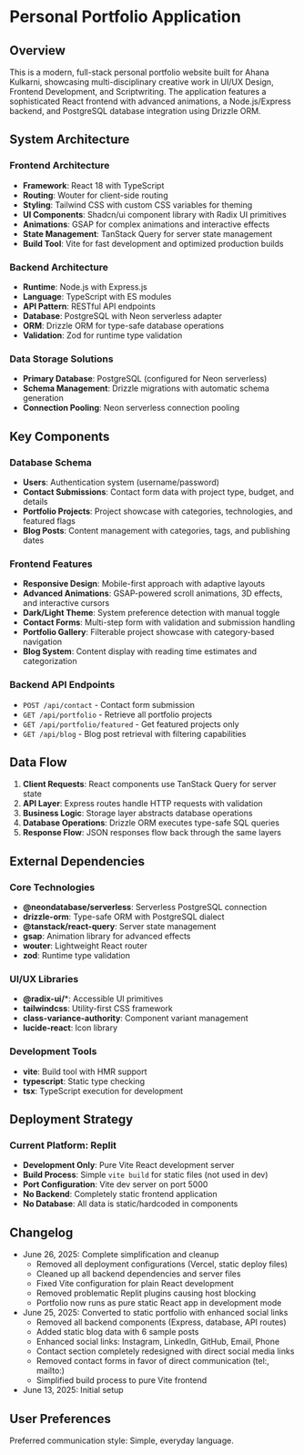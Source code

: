 # Personal Portfolio Application

## Overview

This is a modern, full-stack personal portfolio website built for Ahana Kulkarni, showcasing multi-disciplinary creative work in UI/UX Design, Frontend Development, and Scriptwriting. The application features a sophisticated React frontend with advanced animations, a Node.js/Express backend, and PostgreSQL database integration using Drizzle ORM.

## System Architecture

### Frontend Architecture
- **Framework**: React 18 with TypeScript
- **Routing**: Wouter for client-side routing
- **Styling**: Tailwind CSS with custom CSS variables for theming
- **UI Components**: Shadcn/ui component library with Radix UI primitives
- **Animations**: GSAP for complex animations and interactive effects
- **State Management**: TanStack Query for server state management
- **Build Tool**: Vite for fast development and optimized production builds

### Backend Architecture
- **Runtime**: Node.js with Express.js
- **Language**: TypeScript with ES modules
- **API Pattern**: RESTful API endpoints
- **Database**: PostgreSQL with Neon serverless adapter
- **ORM**: Drizzle ORM for type-safe database operations
- **Validation**: Zod for runtime type validation

### Data Storage Solutions
- **Primary Database**: PostgreSQL (configured for Neon serverless)
- **Schema Management**: Drizzle migrations with automatic schema generation
- **Connection Pooling**: Neon serverless connection pooling

## Key Components

### Database Schema
- **Users**: Authentication system (username/password)
- **Contact Submissions**: Contact form data with project type, budget, and details
- **Portfolio Projects**: Project showcase with categories, technologies, and featured flags
- **Blog Posts**: Content management with categories, tags, and publishing dates

### Frontend Features
- **Responsive Design**: Mobile-first approach with adaptive layouts
- **Advanced Animations**: GSAP-powered scroll animations, 3D effects, and interactive cursors
- **Dark/Light Theme**: System preference detection with manual toggle
- **Contact Forms**: Multi-step form with validation and submission handling
- **Portfolio Gallery**: Filterable project showcase with category-based navigation
- **Blog System**: Content display with reading time estimates and categorization

### Backend API Endpoints
- `POST /api/contact` - Contact form submission
- `GET /api/portfolio` - Retrieve all portfolio projects
- `GET /api/portfolio/featured` - Get featured projects only
- `GET /api/blog` - Blog post retrieval with filtering capabilities

## Data Flow

1. **Client Requests**: React components use TanStack Query for server state
2. **API Layer**: Express routes handle HTTP requests with validation
3. **Business Logic**: Storage layer abstracts database operations
4. **Database Operations**: Drizzle ORM executes type-safe SQL queries
5. **Response Flow**: JSON responses flow back through the same layers

## External Dependencies

### Core Technologies
- **@neondatabase/serverless**: Serverless PostgreSQL connection
- **drizzle-orm**: Type-safe ORM with PostgreSQL dialect
- **@tanstack/react-query**: Server state management
- **gsap**: Animation library for advanced effects
- **wouter**: Lightweight React router
- **zod**: Runtime type validation

### UI/UX Libraries
- **@radix-ui/***: Accessible UI primitives
- **tailwindcss**: Utility-first CSS framework
- **class-variance-authority**: Component variant management
- **lucide-react**: Icon library

### Development Tools
- **vite**: Build tool with HMR support
- **typescript**: Static type checking
- **tsx**: TypeScript execution for development

## Deployment Strategy

### Current Platform: Replit
- **Development Only**: Pure Vite React development server
- **Build Process**: Simple `vite build` for static files (not used in dev)
- **Port Configuration**: Vite dev server on port 5000
- **No Backend**: Completely static frontend application
- **No Database**: All data is static/hardcoded in components

## Changelog

- June 26, 2025: Complete simplification and cleanup
  - Removed all deployment configurations (Vercel, static deploy files)
  - Cleaned up all backend dependencies and server files
  - Fixed Vite configuration for plain React development
  - Removed problematic Replit plugins causing host blocking
  - Portfolio now runs as pure static React app in development mode
- June 25, 2025: Converted to static portfolio with enhanced social links
  - Removed all backend components (Express, database, API routes)
  - Added static blog data with 6 sample posts
  - Enhanced social links: Instagram, LinkedIn, GitHub, Email, Phone
  - Contact section completely redesigned with direct social media links
  - Removed contact forms in favor of direct communication (tel:, mailto:)
  - Simplified build process to pure Vite frontend
- June 13, 2025: Initial setup

## User Preferences

Preferred communication style: Simple, everyday language.